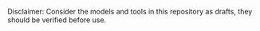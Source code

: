 Disclaimer: Consider the models and tools in this repository as drafts, they should be verified before use.
